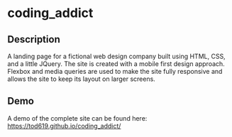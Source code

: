 # coding_addict

## Description

A landing page for a fictional web design company built using HTML, CSS, and a little JQuery. The site is created with a mobile first design approach. Flexbox and media queries are used to make the site fully responsive and allows the site to keep its layout on larger screens.

## Demo

A demo of the complete site can be found here: https://tod619.github.io/coding_addict/
